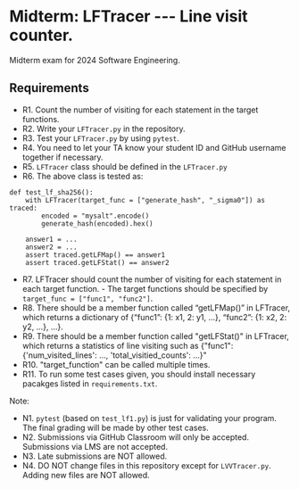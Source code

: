 # Midterm: LFTracer --- Line visit counter.
Midterm exam for 2024 Software Engineering.

## Requirements

* R1. Count the number of visiting for each statement in the target functions.
* R2. Write your `LFTracer.py` in the repository.
* R3. Test your `LFTracer.py` by using `pytest`.
* R4. You need to let your TA know your student ID and GitHub username together if necessary.
* R5. `LFTracer` class should be defined in the `LFTracer.py`
* R6. The above class is tested as:

```
def test_lf_sha256():
    with LFTracer(target_func = ["generate_hash", "_sigma0"]) as traced:
        encoded = "mysalt".encode()
        generate_hash(encoded).hex()

    answer1 = ...
    answer2 = ...
    assert traced.getLFMap() == answer1
    assert traced.getLFStat() == answer2
```

* R7. LFTracer should count the number of visiting for each statement in each target function.
      - The target functions should be specified by `target_func = ["func1", "func2"]`.
* R8. There should be a member function called “getLFMap()” in LFTracer, which returns a dictionary of {“func1”: {1: x1, 2: y1, ...}, “func2”: {1: x2, 2: y2, ...}, …}.
* R9. There should be a member function called "getLFStat()" in LFTracer, which returns a statistics of line visiting such as {"func1": {'num_visited_lines': ..., 'total_visitied_counts': ...}" 
* R10. "target_function" can be called multiple times.
* R11. To run some test cases given, you should install necessary pacakges listed in `requirements.txt`.

Note:

* N1. `pytest` (based on `test_lf1.py`) is just for validating your program. The final grading will be made by other test cases.
* N2. Submissions via GitHub Classroom will only be accepted. Submissions via LMS are not accepted.
* N3. Late submissions are NOT allowed.
* N4. DO NOT change files in this repository except for `LVVTracer.py`. Adding new files are NOT allowed.



